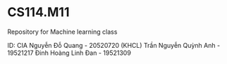 # CS114.M11
Repository for Machine learning class

ID: CIA
Nguyễn Đỗ Quang - 20520720 (KHCL)
Trần Nguyễn Quỳnh Anh - 19521217
Đinh Hoàng Linh Đan - 19521309
